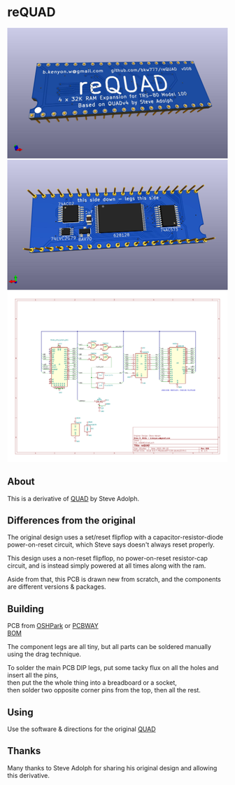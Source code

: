 # reQUAD
![](PCB/reQUAD_top.jpg)
![](PCB/reQUAD_bottom.jpg)
![](PCB/reQUAD.svg)

## About
This is a derivative of [QUAD](http://bitchin100.com/wiki/index.php?title=QUAD) by Steve Adolph.

## Differences from the original
The original design uses a set/reset flipflop with a capacitor-resistor-diode power-on-reset circuit, which Steve says doesn't always reset properly.

This design uses a non-reset flipflop, no power-on-reset resistor-cap circuit, and is instead simply powered at all times along with the ram.

Aside from that, this PCB is drawn new from scratch, and the components are different versions & packages.

## Building
PCB from [OSHPark](https://oshpark.com/shared_projects/KVu4cEJX) or [PCBWAY](https://www.pcbway.com/project/shareproject/reQUAD_RAM_Expansion_for_TRS_80_Model_100_8690cd19.html)  
[BOM](https://www.digikey.com/short/m5tj4941)

The component legs are all tiny, but all parts can be soldered manually using the drag technique.

To solder the main PCB DIP legs, put some tacky flux on all the holes and insert all the pins,  
then put the the whole thing into a breadboard or a socket,  
then solder two opposite corner pins from the top, then all the rest.

## Using
Use the software & directions for the original [QUAD](http://bitchin100.com/wiki/index.php?title=QUAD)

## Thanks
Many thanks to Steve Adolph for sharing his original design and allowing this derivative.
